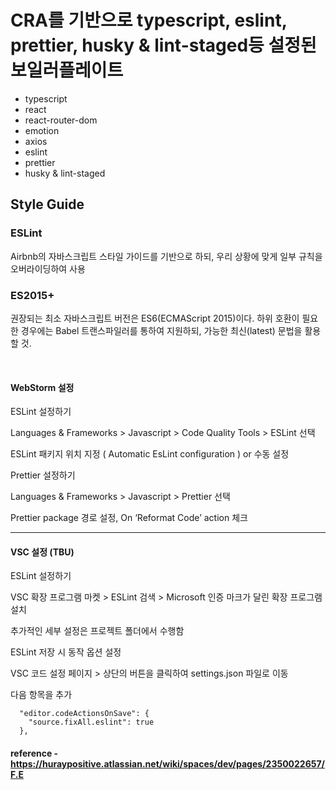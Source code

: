 # CRA를 기반으로 typescript, eslint, prettier, husky & lint-staged등 설정된 보일러플레이트
- typescript
- react
- react-router-dom
- emotion
- axios
- eslint
- prettier
- husky & lint-staged

## Style Guide

### ESLint
Airbnb의 자바스크립트 스타일 가이드를 기반으로 하되, 우리 상황에 맞게 일부 규칙을 오버라이딩하여 사용  


### ES2015+
권장되는 최소 자바스크립트 버전은 ES6(ECMAScript 2015)이다. 하위 호환이 필요한 경우에는 Babel 트랜스파일러를 통하여 지원하되, 가능한 최신(latest) 문법을 활용할 것.


<br>


#### WebStorm 설정

ESLint 설정하기

Languages & Frameworks > Javascript > Code Quality Tools > ESLint 선택

ESLint 패키지 위치 지정 ( Automatic EsLint configuration ) or 수동 설정



Prettier 설정하기

Languages & Frameworks > Javascript > Prettier 선택

Prettier package 경로 설정,  On ‘Reformat Code’ action 체크

---
#### VSC 설정 (TBU)

ESLint 설정하기

VSC 확장 프로그램 마켓 > ESLint 검색 > Microsoft 인증 마크가 달린 확장 프로그램 설치

추가적인 세부 설정은 프로젝트 폴더에서 수행함

ESLint 저장 시 동작 옵션 설정

VSC 코드 설정 페이지 > 상단의 버튼을 클릭하여 settings.json 파일로 이동

다음 항목을 추가
```
  "editor.codeActionsOnSave": {
    "source.fixAll.eslint": true
  },
```

#### reference - https://huraypositive.atlassian.net/wiki/spaces/dev/pages/2350022657/F.E
